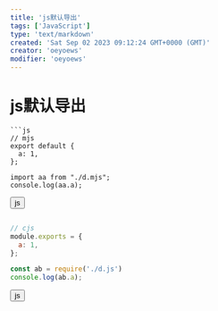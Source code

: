 ```yaml
---
title: 'js默认导出'
tags: ['JavaScript']
type: 'text/markdown'
created: 'Sat Sep 02 2023 09:12:24 GMT+0000 (GMT)'
creator: 'oeyoews'
modifier: 'oeyoews'
---
```


# js默认导出

```
```js
// mjs
export default {
  a: 1,
};

import aa from "./d.mjs";
console.log(aa.a);
```

<button>js</button>
```

```
```js
// cjs
module.exports = {
  a: 1,
};

const ab = require('./d.js')
console.log(ab.a);
```

<button>js</button>
```
